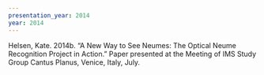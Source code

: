 ```yaml
---
presentation_year: 2014
year: 2014
---
```


Helsen, Kate. 2014b. “A New Way to See Neumes: The Optical Neume Recognition Project in Action.” Paper presented at the Meeting of IMS Study Group Cantus Planus, Venice, Italy, July.